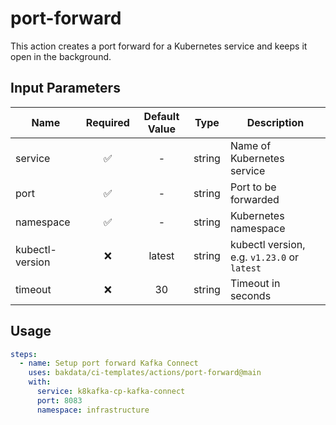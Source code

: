 # port-forward

This action creates a port forward for a Kubernetes service and keeps it open in the background.

## Input Parameters

| Name            | Required | Default Value |  Type  | Description                                 |
| --------------- | :------: | :-----------: | :----: | ------------------------------------------- |
| service         |    ✅    |       -       | string | Name of Kubernetes service                  |
| port            |    ✅    |       -       | string | Port to be forwarded                        |
| namespace       |    ✅    |       -       | string | Kubernetes namespace                        |
| kubectl-version |    ❌    |    latest     | string | kubectl version, e.g. `v1.23.0` or `latest` |
| timeout         |    ❌    |      30       | string | Timeout in seconds                          |

## Usage

```yaml
steps:
  - name: Setup port forward Kafka Connect
    uses: bakdata/ci-templates/actions/port-forward@main
    with:
      service: k8kafka-cp-kafka-connect
      port: 8083
      namespace: infrastructure
```
